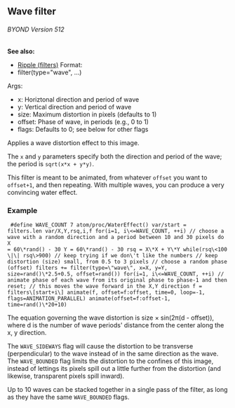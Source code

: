 ## Wave filter 
###### BYOND Version 512
**See also:**
+   [Ripple (filters)](/ref/%7Bnotes%7D/filters/ripple.md) <!-- -->
Format:
+   filter(type=\"wave\", \...)
<!-- -->
Args:
+   x: Horiztonal direction and period of wave
+   y: Vertical direction and period of wave
+   size: Maximum distortion in pixels (defaults to 1)
+   offset: Phase of wave, in periods (e.g., 0 to 1)
+   flags: Defaults to 0; see below for other flags


Applies a wave distortion effect to this image. 

The
`x` and `y` parameters specify both the direction and period of the
wave; the period is `sqrt(x*x + y*y)`. 

This filter is meant to
be animated, from whatever `offset` you want to `offset+1`, and then
repeating. With multiple waves, you can produce a very convincing water
effect.
### Example

```
 #define WAVE_COUNT 7 atom/proc/WaterEffect() var/start =
filters.len var/X,Y,rsq,i,f for(i=1, i\<=WAVE_COUNT, ++i) // choose a
wave with a random direction and a period between 10 and 30 pixels do X
= 60\*rand() - 30 Y = 60\*rand() - 30 rsq = X\*X + Y\*Y while(rsq\<100
\|\| rsq\>900) // keep trying if we don\'t like the numbers // keep
distortion (size) small, from 0.5 to 3 pixels // choose a random phase
(offset) filters += filter(type=\"wave\", x=X, y=Y,
size=rand()\*2.5+0.5, offset=rand()) for(i=1, i\<=WAVE_COUNT, ++i) //
animate phase of each wave from its original phase to phase-1 and then
reset; // this moves the wave forward in the X,Y direction f =
filters\[start+i\] animate(f, offset=f:offset, time=0, loop=-1,
flags=ANIMATION_PARALLEL) animate(offset=f:offset-1, time=rand()\*20+10)

```
 

The equation governing the wave distortion is size ×
sin(2π(d - offset)), where d is the number of wave periods\' distance
from the center along the x, y direction. 

The `WAVE_SIDEWAYS`
flag will cause the distortion to be transverse (perpendicular) to the
wave instead of in the same direction as the wave. The `WAVE_BOUNDED`
flag limits the distortion to the confines of this image, instead of
lettings its pixels spill out a little further from the distortion (and
likewise, transparent pixels spill inward). 

Up to 10 waves can
be stacked together in a single pass of the filter, as long as they have
the same `WAVE_BOUNDED` flags.